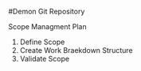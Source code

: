 #Demon Git Repository


Scope Managment Plan 


1. Define Scope
2. Create Work Braekdown Structure
3. Validate Scope
